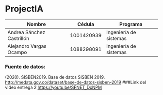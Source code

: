 # ProjectIA
| Nombre | Cédula | Programa |
|----------|----------|----------|
| Andrea Sánchez Castrillón| 1001420939 | Ingeniería de sistemas   |
| Alejandro Vargas Ocampo   | 1088298091   | Ingeniería de sistemas   |
### Fuente de datos:
(2020). SISBEN2019. Base de datos SISBEN 2019. http://medata.gov.co/dataset/base-de-datos-sisben-2019
###Link del video entrega 2
https://youtu.be/SFNET_DxNPM
